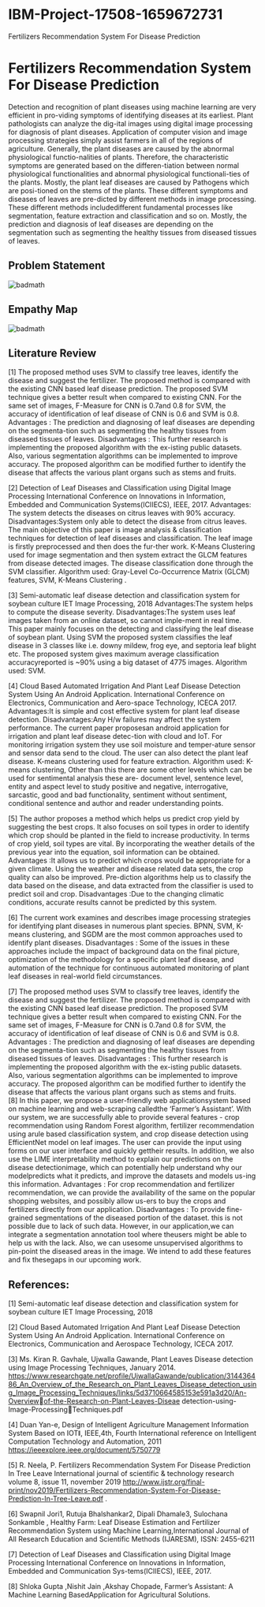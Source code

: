 # IBM-Project-17508-1659672731
Fertilizers Recommendation System For Disease Prediction
# Fertilizers Recommendation System For Disease Prediction

Detection and recognition of plant diseases using machine learning are very efficient in pro-viding symptoms of identifying diseases at its earliest. Plant pathologists can analyze the dig-ital images using digital image processing for diagnosis of plant diseases. Application of computer vision and image processing strategies simply assist farmers in all of the regions of agriculture. Generally, the plant diseases are caused by the abnormal physiological functio-nalities of plants. Therefore, the characteristic symptoms are generated based on the differen-tiation between normal physiological functionalities and abnormal physiological functionali-ties of the plants. Mostly, the plant leaf diseases are caused by Pathogens which are posi-tioned on the stems of the plants. These different symptoms and diseases of leaves are pre-dicted by different methods in image processing. These different methods includedifferent fundamental processes like segmentation, feature extraction and classification and so on. Mostly, the prediction and diagnosis of leaf diseases are depending on the segmentation such as segmenting the healthy tissues from diseased tissues of leaves.

## Problem Statement

![badmath](https://user-images.githubusercontent.com/87495210/189498124-818e4c89-cfda-4961-bd84-85d1c1ab10d2.png)

## Empathy Map

![badmath](https://user-images.githubusercontent.com/87495210/189498124-818e4c89-cfda-4961-bd84-85d1c1ab10d2.png)

## Literature Review

[1] The proposed method uses SVM to classify tree leaves, identify the disease and suggest the fertilizer. The proposed method is compared with the existing CNN based leaf disease prediction. The proposed SVM technique gives a better result when compared to existing CNN. For the same set of images, F-Measure for CNN is 0.7and 0.8 for SVM, the accuracy of identification of leaf disease of CNN is 0.6 and SVM is 0.8. Advantages : The prediction and diagnosing of leaf diseases are depending on the segmenta-tion such as segmenting the healthy tissues from diseased tissues of leaves. Disadvantages : This further research is implementing the proposed algorithm with the ex-isting public datasets. Also, various segmentation algorithms can be implemented to improve accuracy. The proposed algorithm can be modified further to identify the disease that affects the various plant organs such as stems and fruits. 

[2] Detection of Leaf Diseases and Classification using Digital Image Processing
International Conference on Innovations in Information, Embedded and Communication Systems(ICIIECS), IEEE, 
2017.
Advantages: The system detects the diseases on citrus leaves with 90% accuracy.
Disadvantages:System only able to detect the disease from citrus leaves.
The main objective of this paper is image analysis & classification techniques for detection of leaf diseases and classification. The leaf image is firstly preprocessed and then does the fur-ther work. K-Means Clustering used for image segmentation and then system extract the GLCM features from disease detected images. The disease classification done through the SVM classifier.
Algorithm used: Gray-Level Co-Occurrence Matrix (GLCM) features, SVM, K-Means Clustering .

[3] Semi-automatic leaf disease detection and classification system for soybean culture IET Image Processing, 2018
Advantages:The system helps to compute the disease severity.
Disadvantages:The system uses leaf images taken from an online dataset, so cannot imple-ment in real time.
This paper mainly focuses on the detecting and classifying the leaf disease of soybean plant. Using SVM the proposed system classifies the leaf disease in 3 classes like i.e. downy mildew, frog eye, and septoria leaf blight etc. The proposed system gives maximum average classification accuracyreported is ~90% using a big dataset of 4775 images.
Algorithm used: SVM.

[4] Cloud Based Automated Irrigation And Plant Leaf Disease Detection System Using An Android Application. International Conference on Electronics, Communication and Aero-space Technology, ICECA 2017.
Advantages:It is simple and cost effective system for plant leaf disease detection.
Disadvantages:Any H/w failures may affect the system performance. 
The current paper proposesan android application for irrigation and plant leaf disease detec-tion with cloud and IoT. For monitoring irrigation system they use soil moisture and temper-ature sensor and sensor data send to the cloud. The user can also detect the plant leaf disease. K-means clustering used for feature extraction.
Algorithm used: K-means clustering,
Other than this there are some other levels which can be used for sentimental analysis these are- document level, sentence level, entity and aspect level to study positive and negative, interrogative, sarcastic, good and bad functionality, sentiment without sentiment, conditional sentence and author and reader understanding points.

[5] The author proposes a method which helps us predict crop yield by suggesting the best crops. It also focuses on soil types in order to identify which crop should be planted in the field to increase productivity. In terms of crop yield, soil types are vital. By incorporating the weather details of the previous year into the equation, soil information can be obtained. 
Advantages :It allows us to predict which crops would be appropriate for a given climate. Using the weather and disease related data sets, the crop quality can also be improved. Pre-diction algorithms help us to classify the data based on the disease, and data extracted from the classifier is used to predict soil and crop.
Disadvantages :Due to the changing climatic conditions, accurate results cannot be predicted by this system. 

[6] The current work examines and describes image processing strategies for identifying plant diseases in numerous plant species. BPNN, SVM, K-means clustering, and SGDM are the most common approaches used to identify plant diseases. 
Disadvantages : Some of the issues in these approaches include the impact of background data on the final picture, optimization of the methodology for a specific plant leaf disease, and automation of the technique for continuous automated monitoring of plant leaf diseases in real-world field circumstances.

[7] The proposed method uses SVM to classify tree leaves, identify the disease and suggest the fertilizer. The proposed method is compared with the existing CNN based leaf disease prediction. The proposed SVM technique gives a better result when compared to existing CNN. For the same set of images, F-Measure for CNN is 0.7and 0.8 for SVM, the accuracy of identification of leaf disease of CNN is 0.6 and SVM is 0.8. Advantages : The prediction and diagnosing of leaf diseases are depending on the segmenta-tion such as segmenting the healthy tissues from diseased tissues of leaves. Disadvantages : This further research is implementing the proposed algorithm with the ex-isting public datasets. Also, various segmentation algorithms can be implemented to improve accuracy. The proposed algorithm can be modified further to identify the disease that affects the various plant organs such as stems and fruits.  
[8] In this paper, we propose a user-friendly web applicationsystem based on machine learning and web-scraping calledthe ‘Farmer’s Assistant’. With our system, we are successfully able to provide several features - crop recommendation using Random Forest algorithm, fertilizer recommendation using arule based classification system, and crop disease detection
using EfficientNet model on leaf images. The user can provide the input using forms on our user interface and quickly gettheir results. In addition, we also use the LIME interpretability method to explain our predictions on the disease detectionimage, which can potentially help understand why our modelpredicts what it predicts, and improve the datasets and models us-ing this information.
Advantages : For crop recommendation and fertilizer recommendation, we can
provide the availability of the same on the popular shopping websites, and possibly allow us-ers to buy the crops and fertilizers directly from our application.
Disadvantages : To provide fine-grained segmentations of the diseased portion of the dataset. this is not possible due to lack of such data. However, in our application,we can integrate a segmentation annotation tool where theusers might be able to help us with the lack. Also, we can usesome unsupervised algorithms to pin-point the diseased areas
in the image. We intend to add these features and fix thesegaps in our upcoming work. 

## References:

[1] Semi-automatic leaf disease detection and classification system for soybean culture IET Image Processing, 2018

[2] Cloud Based Automated Irrigation And Plant Leaf Disease Detection System Using An Android Application. International Conference on Electronics, Communication and Aerospace Technology, ICECA 2017.

[3] Ms. Kiran R. Gavhale, Ujwalla Gawande, Plant Leaves Disease detection using Image 
Processing Techniques, January 2014.
https://www.researchgate.net/profile/UjwallaGawande/publication/314436486_An_Overview_of_the_Research_on_Plant_Leaves_Disease_detection_using_Image_Processing_Techniques/links/5d3710664585153e591a3d20/An-Overview￾of-the-Research-on-Plant-Leaves-Diseae detection-using-Image-Processing￾Techniques.pdf

[4] Duan Yan-e, Design of Intelligent Agriculture Management Information System Based on 
IOTǁ, IEEE,4th, Fourth International reference on Intelligent Computation Technology and Automation, 2011
https://ieeexplore.ieee.org/document/5750779 

[5] R. Neela, P. Fertilizers Recommendation System For Disease Prediction In Tree Leave International journal of scientific & technology research volume 8, issue 11, november 2019
http://www.ijstr.org/final-print/nov2019/Fertilizers-Recommendation-System-For-Disease-Prediction-In-Tree-Leave.pdf .

[6] Swapnil Jori1, Rutuja Bhalshankar2, Dipali Dhamale3, Sulochana Sonkamble , Healthy Farm: Leaf Disease Estimation and Fertilizer Recommendation System using Machine Learning,International Journal of All Research Education and Scientific Methods (IJARESM), ISSN: 2455-6211

[7] Detection of Leaf Diseases and Classification using Digital Image Processing
International Conference on Innovations in Information, Embedded and Communication Sys-tems(ICIIECS), IEEE, 
2017.

[8] Shloka Gupta ,Nishit Jain ,Akshay Chopade, Farmer’s Assistant: A Machine Learning BasedApplication for Agricultural Solutions.

